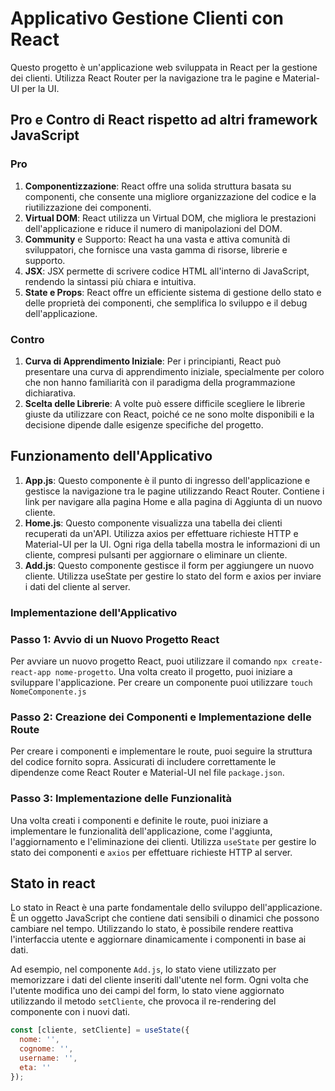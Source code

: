 # Applicativo Gestione Clienti con React

Questo progetto è un'applicazione web sviluppata in React per la gestione dei clienti. Utilizza React Router per la navigazione tra le pagine e Material-UI per la UI.

## Pro e Contro di React rispetto ad altri framework JavaScript

### Pro

1. **Componentizzazione**: React offre una solida struttura basata su componenti, che consente una migliore organizzazione del codice e la riutilizzazione dei componenti.
2. **Virtual DOM**: React utilizza un Virtual DOM, che migliora le prestazioni dell'applicazione e riduce il numero di manipolazioni del DOM.
3. **Community** e Supporto: React ha una vasta e attiva comunità di sviluppatori, che fornisce una vasta gamma di risorse, librerie e supporto.
4. **JSX**: JSX permette di scrivere codice HTML all'interno di JavaScript, rendendo la sintassi più chiara e intuitiva.
5. **State e Props**: React offre un efficiente sistema di gestione dello stato e delle proprietà dei componenti, che semplifica lo sviluppo e il debug dell'applicazione.

### Contro

1. **Curva di Apprendimento Iniziale**: Per i principianti, React può presentare una curva di apprendimento iniziale, specialmente per coloro che non hanno familiarità con il paradigma della programmazione dichiarativa.
2. **Scelta delle Librerie**: A volte può essere difficile scegliere le librerie giuste da utilizzare con React, poiché ce ne sono molte disponibili e la decisione dipende dalle esigenze specifiche del progetto.

## Funzionamento dell'Applicativo

1. **App.js**: Questo componente è il punto di ingresso dell'applicazione e gestisce la navigazione tra le pagine utilizzando React Router. Contiene i link per navigare alla pagina Home e alla pagina di Aggiunta di un nuovo cliente.
2. **Home.js**: Questo componente visualizza una tabella dei clienti recuperati da un'API. Utilizza axios per effettuare richieste HTTP e Material-UI per la UI. Ogni riga della tabella mostra le informazioni di un cliente, compresi pulsanti per aggiornare o eliminare un cliente.
3. **Add.js**: Questo componente gestisce il form per aggiungere un nuovo cliente. Utilizza useState per gestire lo stato del form e axios per inviare i dati del cliente al server.

### Implementazione dell'Applicativo

### Passo 1: Avvio di un Nuovo Progetto React

Per avviare un nuovo progetto React, puoi utilizzare il comando `npx create-react-app nome-progetto`. Una volta creato il progetto, puoi iniziare a sviluppare l'applicazione.
Per creare un componente puoi utilizzare `touch NomeComponente.js`

### Passo 2: Creazione dei Componenti e Implementazione delle Route

Per creare i componenti e implementare le route, puoi seguire la struttura del codice fornito sopra. Assicurati di includere correttamente le dipendenze come React Router e Material-UI nel file `package.json`.

### Passo 3: Implementazione delle Funzionalità

Una volta creati i componenti e definite le route, puoi iniziare a implementare le funzionalità dell'applicazione, come l'aggiunta, l'aggiornamento e l'eliminazione dei clienti. Utilizza `useState` per gestire lo stato dei componenti e `axios` per effettuare richieste HTTP al server.

## Stato in react

Lo stato in React è una parte fondamentale dello sviluppo dell'applicazione. È un oggetto JavaScript che contiene dati sensibili o dinamici che possono cambiare nel tempo. Utilizzando lo stato, è possibile rendere reattiva l'interfaccia utente e aggiornare dinamicamente i componenti in base ai dati.

Ad esempio, nel componente `Add.js`, lo stato viene utilizzato per memorizzare i dati del cliente inseriti dall'utente nel form. Ogni volta che l'utente modifica uno dei campi del form, lo stato viene aggiornato utilizzando il metodo `setCliente`, che provoca il re-rendering del componente con i nuovi dati.

```javascript
const [cliente, setCliente] = useState({
  nome: '',
  cognome: '',
  username: '',
  eta: ''
});
```
